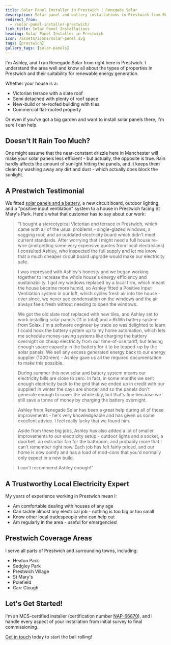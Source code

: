 ```yaml
---
title: Solar Panel Installer in Prestwich | Renegade Solar
description: Solar panel and battery installations in Prestwich from Renegade Solar, an MCS-certified installer with excellent Checkatrade ratings.
redirect_from:
  - /solar-panel-installer-prestwich/
link_title: Solar Panel Installations
heading: Solar Panel Installer in Prestwich
icon: /assets/icons/solar-panel.svg
tags: [prestwich]
gallery_tags: [solar-panels]
---
```


I'm Ashley, and I run Renegade Solar from right here in Prestwich. I understand the area well and know all about the types of properties in Prestwich and their suitability for renewable energy generation.

Whether your house is a:

- Victorian terrace with a slate roof
- Semi detached with plenty of roof space
- New-build or re-roofed building with tiles
- Commercial flat-roofed property

Or even if you've got a big garden and want to install solar panels there, I'm sure I can help.

## Doesn't It Rain Too Much?

One might assume that the near-constant drizzle here in Manchester will make your solar panels less efficient - but actually, the opposite is true. Rain hardly affects the amount of sunlight hitting the panels, and it keeps them clean by washing away any dirt and dust - which actually does block the sunlight.

## A Prestwich Testimonial

We fitted [solar panels and a battery](/services/solar-and-battery-installations/), a new circuit board, outdoor lighting, and a "positive input ventilation" system to a house in Prestwich facing St Mary's Park. Here's what that customer has to say about our work:

> "I bought a stereotypical Victorian end terrace in Prestwich, which came with all of the usual problems - single-glazed windows, a sagging roof, and an outdated electricity board which didn't meet current standards. After worrying that I might need a full house re-wire (and getting some very expensive quotes from local electricians) I consulted Ashley, who inspected the full supply and let me know that a much cheaper circuit board upgrade would make our electricity safe.

> I was impressed with Ashley's honesty and we began working together to increase the whole house's energy efficiency and sustainability. I got my windows replaced by a local firm, which meant the house became more humid, so Ashley fitted a Positive Input Ventilation system in our loft, which cycles fresh air into the house - ever since, we never see condensation on the windows and the air always feels fresh without needing to open the windows.

> We got the old slate roof replaced with new tiles, and Ashley set to work installing solar panels (11 in total) and a 6kWh battery system from Solax. I'm a software engineer by trade so was delighted to learn I could hook the battery system up to my home automation, which lets me schedule money-saving systems like charging the battery overnight on cheap electricity from our time-of-use tariff, but leaving enough space capacity in the battery for it to be topped-up by the solar panels. We sell any excess generated energy back to our energy supplier (100Green) - Ashley gave us all the required documentation to make this possible.

> During summer this new solar and battery system means our electricity bills are close to zero. In fact, in some months we sent enough electricity back to the grid that we ended up in credit with our supplier! In winter the days are shorter and so the panels don't generate enough to cover the whole day, but that's fine because we still save a tonne of money by charging the battery overnight.

> Ashley from Renegade Solar has been a great help during all of these improvements - he's very knowledgeable and has given us some excellent advice. I feel really lucky that we found him.

> Aside from these big jobs, Ashley has also added a lot of smaller improvements to our electricity setup - outdoor lights and a socket, a doorbell, an extractor fan for the bathroom, and probably more that I can't remember right now. Each job has felt fairly priced, and our home is now comfy and has a load of mod-cons that you'd normally only expect in a new build.

> I can't recommend Ashley enough!"

## A Trustworthy Local Electricity Expert

My years of experience working in Prestwich mean I:

- Am comfortable dealing with houses of any age
- Can tackle almost any electrical job - nothing is too big or too small
- Know other local tradespeople who can help out
- Am regularly in the area - useful for emergencies!

## Prestwich Coverage Areas

I serve all parts of Prestwich and surrounding towns, including:

- Heaton Park
- Sedgley Park
- Prestwich Village
- St Mary's
- Polefield
- Carr Clough

## Let's Get Started!

I'm an MCS-certified installer (certification number [NAP-66870](https://mcscertified.com/find-an-installer/)), and I handle every aspect of your installation from initial survey to final commissioning.

[Get in touch](/contact/) today to start the ball rolling!

